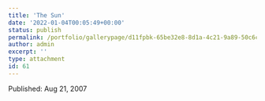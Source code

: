 ```yaml
---
title: 'The Sun'
date: '2022-01-04T00:05:49+00:00'
status: publish
permalink: /portfolio/gallerypage/d11fpbk-65be32e8-8d1a-4c21-9a89-50c6ce4c56c9
author: admin
excerpt: ''
type: attachment
id: 61
---
```

Published: Aug 21, 2007